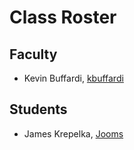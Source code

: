 # Class Roster

## Faculty

- Kevin Buffardi, [kbuffardi](https://github.com/kbuffardi)

## Students

- James Krepelka, [Jooms](https://github.com/Jooms)
